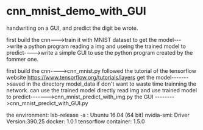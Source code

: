 # cnn_mnist_demo_with_GUI
handwriting on a GUI, and predict the digit be wrote.

first build the cnn--->train it with MNIST dataset to get the model--->write a python program reading a img and useing the trained model to predict---->write a simple GUI to use the python program created by the fommer one.

first build the cnn---->cnn_mnist.py 
                    followed the tutorial of the tensorflow website https://www.tensorflow.org/tutorials/layers 
get the model------->saved in the directory model_data
                    if don't want to waste time trainning the network. can use the trained model directly
read img and use trained model to predict------->cnn_mnist_predict_with_img.py
the GUI -------->cnn_mnist_predict_with_GUI.py

the environment:
    lsb-release -a : Ubuntu 16.04 (64 bit)
    nvidia-smi: Driver Version:390.25
    docker:   1.0.1
    tensorflow container: 1.5.0
     

